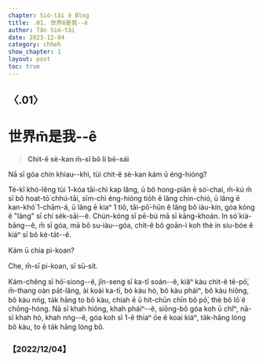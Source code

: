 ```yaml
---
chapter: Sió-tâi ê Blog
title: .01. 世界m̄是我--ê
author: Tân Sió-tâi
date: 2023-12-04
category: chheh
show_chapter: 1
layout: post
toc: true
---
```


## 〈.01〉
#  世界m̄是我--ê
> **Chit-ê sè-kan m̄-sī bô lí bē-sái**

Nā sī góa chín khiau--khì, tùi chit-ê sè-kan kám ū éng-hióng?

Té-kî khó-lêng tùi 1-kóa tāi-chì kap lâng, ū bô hong-piān ē só͘-chai, m̄-kú m̄ sī bô hoat-tō͘ chhú-tāi, sīm-chì éng-hióng tio̍h ê lâng chin-chió, ū lâng ē kan-khó͘ 1-chām-á, ū lâng ē kiaⁿ 1 tiô, tāi-pō͘-hūn ê lâng bô iàu-kín, góa kóng ê "lâng" sī chí se̍k-sāi--ê. Chún-kóng sī pē-bú mā sī kāng-khoán. In só͘ kià-bāng--ê, m̄ sī góa, mā bô su-iàu--góa, chi̍t-ê bô goān-ì koh thè in siu-bóe ê kiáⁿ sī bô kè-ta̍t--ê.

Kám ū chia pi-koan?

Che, m̄-sī pi-koan, sī sū-si̍t. 

Kám-chêng sī hō͘-siong--ê, jîn-seng sī ka-tī soán--ê, kiâⁿ kàu chit-ê tē-pō͘, m̄-thang oàn pa̍t-lâng, ài koài ka-tī, bó kàu hó, bô kàu pháiⁿ, bô kàu hiông, bô kàu nńg, ta̍k hāng to bô kàu, chiah ē ū hit-chūn chīn bô pō͘, thè bô lō͘ ê chōng-hóng. Nā sī khah hiông, khah pháiⁿ--ê, siōng-bô góa koh ū chîⁿ, nā-sī khah hó, khah nńg--ê, góa koh sī 1-ê thiaⁿ ōe ê koai kiáⁿ, ta̍k-hāng lóng bô kàu, to ē ta̍k hāng lóng bô.


### 【2022/12/04】

